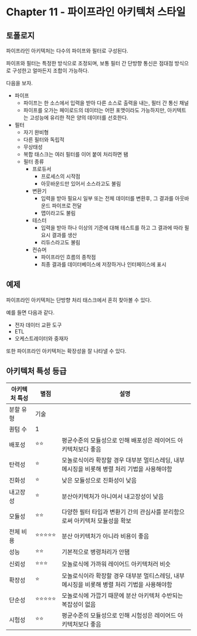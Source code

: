 # Chapter 11 - 파이프라인 아키텍처 스타일

## 토폴로지

파이프라인 아키텍처는 다수의 파이프와 필터로 구성된다. 

파이프와 필터는 특정한 방식으로 조정되며, 보통 필터 간 단방향 통신은 점대점 방식으로 구성한고 얼마든지 조합이 가능하다.

다음을 보자.

* 파이프
  * 파이프는 한 소스에서 입력을 받아 다른 소스로 출력을 내는, 필터 간 통신 채널
  *  파이프를 오가는 페이로드의 데이터는 어떤 포맷이라도 가능하지만, 아키텍트는 고성능에 유리한 적은 양의 데이터를 선호한다.
* 필터
  * 자기 완비형
  * 다른 필터와 독립적
  * 무상태성
  * 복합 태스크는 여러 필터를 이어 붙여 처리하면 됌
  * 필터 종류
    * 프로듀서
      * 프로세스의 시작점
      * 아웃바운드만 있어서 소스라고도 불림
    * 변환기
      * 입력을 받아 필요시 일부 또는 전체 데이터를 변환후, 그 결과를 아웃바운드 파이프로 전달
      * 맵이라고도 불림
    * 테스터
      * 입력을 받아 하나 이상의 기준에 대해 테스트를 하고 그 결과에 따라 필요시 결과를 생산
      * 리듀스라고도 불림
    * 컨슈머
      * 파이프라인 흐름의 종착점
      * 최종 결과를 데이터베이스에 저장하거나 인터페이스에 표시



## 예제

파이프라인 아키텍처는 단방향 처리 태스크에서 혼히 찾아볼 수 있다. 

예를 들면 다음과 같다.

* 전자 데이터 교환 도구
* ETL
* 오케스트레이터와 중재자

또한 파이프라인 아키텍처는 확장성을 잘 나타낼 수 있다.



## 아키텍처 특성 등급

| 아키텍처 특성 | 별점                           | 설명                                                         |
| ------------- | ------------------------------ | ------------------------------------------------------------ |
| 분할 유형     | 기술                           |                                                              |
| 퀀텀 수       | 1                              |                                                              |
| 배포성        | :star::star:                   | 평균수준의 모듈성으로 인해 배포성은 레이어드 아키텍처보다 좋음 |
| 탄력성        | :star:                         | 모놀로식이라 확장할 경우 대부분 멀티스레딩, 내부 메시징을 비롯해 병렬 처리 기법을 사용해야함 |
| 진화성        | :star:                         | 낮은 모듈성으로 진화성이 낮음                                |
| 내고장성      | :star:                         | 분산아키텍처가 아니여서 내고장성이 낮음                      |
| 모듈성        | :star::star:                   | 다양한 필터 타입과 변환기 간의 관심사를 분리함으로써 아키텍처 모듈성을 확보 |
| 전체 비용     | :star::star::star::star::star: | 분산 아키텍처가 아니라 비용이 좋음                           |
| 성능          | :star::star:                   | 기본적으로 병령처리가 안됌                                   |
| 신뢰성        | :star::star::star:             | 모놀로식에 가까워 레이어드 아키텍처러 비슷                   |
| 확장성        | :star:                         | 모놀로식이라 확장할 경우 대부분 멀티스레딩, 내부 메시징을 비롯해 병렬 처리 기법을 사용해야함 |
| 단순성        | :star::star::star::star::star: | 모놀로식에 가깝기 때문에 분산 아키텍처 수반되는 복잡성이 없음 |
| 시험성        | :star::star:                   | 평균수준의 모듈성으로 인해 시험성은 레이어드 아키텍처보다 좋음 |


